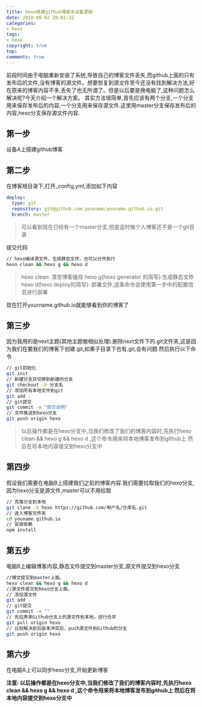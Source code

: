 ```yaml
---
title: hexo搭建github博客多设备更新
date: 2018-06-02 20:01:32
categories:
- hexo
tags:
- hexo
copyright: true
top:
comments: true
---
```


前段时间由于电脑重新安装了系统,导致自己的博客文件丢失,而github上面的只有发布后的文件,没有博客的源文件。想要恢复到源文件至今还没有找到解决方法,好在原来的博客内容不多,丢失了也无所谓了。但是以后要是换电脑了,这种问题怎么解决呢?今天介绍一个解决方案。
其实方法很简单,首先应该有两个分支,一个分支用来保存发布后的内容,一个分支用来保存源文件.这里用master分支保存发布后的内容,hexo分支保存源文件内容.

## 第一步

设备A上搭建github博客

## 第二步

在博客根目录下,打开_config.yml,添加如下内容

```yml
deploy:
  type: git
  repository: git@github.com:youname/youname.github.io.git
  branch: master
```

> 可以看到现在已经有一个master分支,但是这时候个人博客还不是一个git目录

提交代码

```bash
// hexo编译源文件，生成静态文件，也可以分开执行
hexo clean && hexo g && hexo d
```

> hexo clean: 清空博客缓存
> hexo g(hexo generator 的简写):生成静态文件
> hexo d(hexo deploy的简写): 部署文件,这条命令会使用第一步中的配置信息进行部署

现在打开yourname.github.io就能够看到你的博客了

## 第三步

因为我用的是next主题(其他主题做相似处理).删除next文件下的.git文件夹,这是因为我们在要我们的博客下创建.git,如果子目录下也有.git,会有问题.然后执行以下命令

```bash
// git初始化
git init
// 新建分支并切换到新建的分支
git checkout -b 分支名
// 添加所有本地文件到git
git add .
// git提交
git commit -m "提交说明"
// 文件推送到hexo分支
git push origin hexo
```

> 以后操作都是在hexo分支中,当我们修改了我们的博客内容时,先执行hexo clean && hexo g && hexo d ,这个命令用来将本地博客发布到github上
> 然后在将本地内容提交到hexo分支中

## 第四步

假设我们需要在电脑B上搭建我们之前的博客内容.我们需要拉取我们的hexo分支,因为hexo分支是源文件,master可以不用拉取

```bash
// 克隆分支到本地
git clone -b hexo https://github.com/用户名/仓库名.git
// 进入博客文件夹
cd youname.github.io
// 安装依赖
npm install
```

## 第五步

电脑B上编辑博客内容,静态文件提交到master分支,源文件提交到hexo分支

```bash
//博文提交到master上面。
hexo clean && hexo g && hexo d
//源文件提交到hexo分支上面。
// 添加源文件
git add .
// git提交
git commit -m ""
// 先拉原来Github分支上的源文件到本地，进行合并
git pull origin hexo
// 比较解决前后版本冲突后，push源文件到Github的分支
git push origin hexo
```

## 第六步

在电脑A上可以同步hexo分支,开始更新博客

**注意: 以后操作都是在hexo分支中,当我们修改了我们的博客内容时,先执行hexo clean && hexo g && hexo d ,这个命令用来将本地博客发布到github上
然后在将本地内容提交到hexo分支中**
